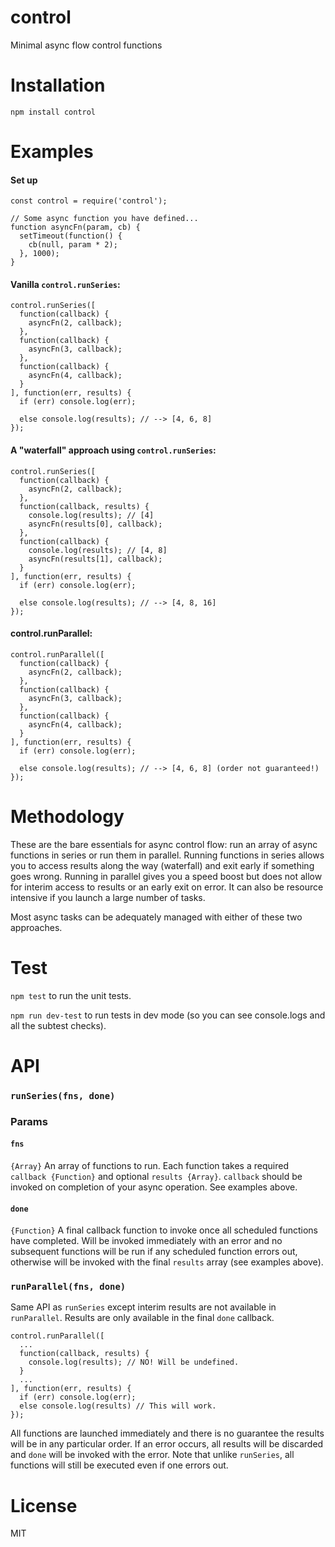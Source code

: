 # control
Minimal async flow control functions

# Installation
`npm install control`

# Examples
#### Set up
```
const control = require('control');

// Some async function you have defined...
function asyncFn(param, cb) {
  setTimeout(function() {
    cb(null, param * 2);
  }, 1000);
}
```

#### Vanilla `control.runSeries`:

```
control.runSeries([
  function(callback) {
    asyncFn(2, callback);
  },
  function(callback) {
    asyncFn(3, callback);
  },
  function(callback) {
    asyncFn(4, callback);
  }
], function(err, results) {
  if (err) console.log(err);

  else console.log(results); // --> [4, 6, 8]
});
```

#### A "waterfall" approach using `control.runSeries`:

```
control.runSeries([
  function(callback) {
    asyncFn(2, callback);
  },
  function(callback, results) {
    console.log(results); // [4]
    asyncFn(results[0], callback);
  },
  function(callback) {
    console.log(results); // [4, 8]
    asyncFn(results[1], callback);
  }
], function(err, results) {
  if (err) console.log(err);

  else console.log(results); // --> [4, 8, 16]
});
```

#### control.runParallel:

```
control.runParallel([
  function(callback) {
    asyncFn(2, callback);
  },
  function(callback) {
    asyncFn(3, callback);
  },
  function(callback) {
    asyncFn(4, callback);
  }
], function(err, results) {
  if (err) console.log(err);

  else console.log(results); // --> [4, 6, 8] (order not guaranteed!)
});
```

# Methodology
These are the bare essentials for async control flow: run an array of async functions in series or run them in parallel.  Running functions in series allows you to access results along the way (waterfall) and exit early if something goes wrong. Running in parallel gives you a speed boost but does not allow for interim access to results or an early exit on error. It can also be resource intensive if you launch a large number of tasks.

Most async tasks can be adequately managed with either of these two approaches.

# Test
`npm test` to run the unit tests.

`npm run dev-test` to run tests in dev mode (so you can see console.logs and all the subtest checks).

# API
### `runSeries(fns, done)`

### Params
#### `fns`
`{Array}` An array of functions to run. Each function takes a required `callback {Function}` and optional `results {Array}`. `callback` should be invoked on completion of your async operation. See examples above.

#### `done`
`{Function}` A final callback function to invoke once all scheduled functions have completed. Will be invoked immediately with an error and no subsequent functions will be run if any scheduled function errors out, otherwise will be invoked with the final `results` array (see examples above).

### `runParallel(fns, done)`
Same API as `runSeries` except interim results are not available in `runParallel`. Results are only available in the final `done` callback.

```
control.runParallel([
  ...
  function(callback, results) {
    console.log(results); // NO! Will be undefined.
  }
  ...
], function(err, results) {
  if (err) console.log(err);
  else console.log(results) // This will work.
});
```
All functions are launched immediately and there is no guarantee the results will be in any particular order. If an error occurs, all results will be discarded and `done` will be invoked with the error. Note that unlike `runSeries`, all functions will still be executed even if one errors out.

# License
MIT
